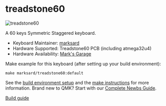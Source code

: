 # treadstone60

![treadstone60](https://marksard.github.io/assets/photos/20200321-IMGP5151.jpg)

A 60 keys Symmetric Staggered keyboard.  

* Keyboard Maintainer: [marksard](https://github.com/marksard)  
* Hardware Supported: Treadstone60 PCB (including atmega32u4)
* Hardware Availability: [Mark's Garage](https://marksard.booth.pm/)

Make example for this keyboard (after setting up your build environment):

    make marksard/treadstone60:default

See the [build environment setup](https://docs.qmk.fm/#/getting_started_build_tools) and the [make instructions](https://docs.qmk.fm/#/getting_started_make_guide) for more information. Brand new to QMK? Start with our [Complete Newbs Guide](https://docs.qmk.fm/#/newbs).

[Build guide](https://github.com/marksard/Keyboards/blob/master/treadstone60/documents/treadstone60_buildguide.md)  
